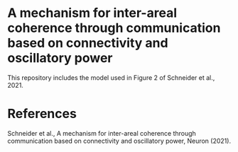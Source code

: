 # A mechanism for inter-areal coherence through communication based on connectivity and oscillatory power

This repository includes the model used in Figure 2 of Schneider et al., 2021.

# References
Schneider et al., A mechanism for inter-areal coherence through communication based on connectivity and oscillatory power, Neuron (2021).

